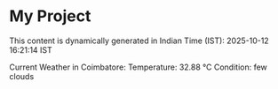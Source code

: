 # My Project

This content is dynamically generated in Indian Time (IST): 2025-10-12 16:21:14 IST


Current Weather in Coimbatore:
Temperature: 32.88 °C
Condition: few clouds
